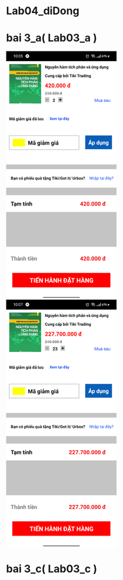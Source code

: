 # Lab04_diDong


# bai 3_a( Lab03_a )

<img src="./Anh%20bai%20lam/lab03_a_1.png" alt="Ảnh lab03_a" width="300px" />

<img src="./Anh%20bai%20lam/lab03_a_2.png" alt="Ảnh lab03_a" width="300px" />


# bai 3_c( Lab03_c )